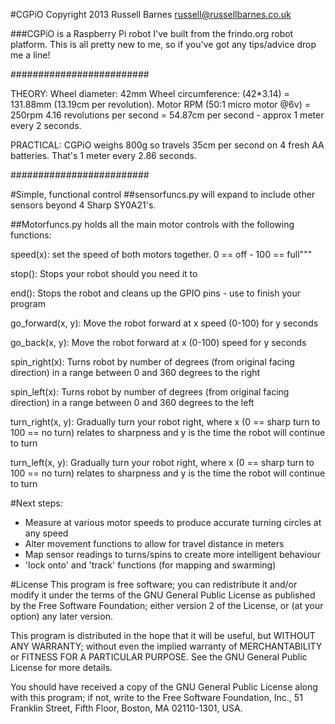 #CGPiO
Copyright 2013 Russell Barnes <russell@russellbarnes.co.uk>

###CGPiO is a Raspberry Pi robot I've built from the frindo.org robot platform.
This is all pretty new to me, so if you've got any tips/advice drop me a line!

#########################

THEORY:
Wheel diameter: 42mm
Wheel circumference: (42*3.14) = 131.88mm (13.19cm per revolution).
Motor RPM (50:1 micro motor @6v) = 250rpm
4.16 revolutions per second = 54.87cm per second - approx 1 meter every 2 seconds. 

PRACTICAL:
CGPiO weighs 800g so travels 35cm per second on 4 fresh AA batteries.
That's 1 meter every 2.86 seconds.

#########################

#Simple, functional control
##sensorfuncs.py will expand to include other sensors beyond 4 Sharp SY0A21's.

##Motorfuncs.py holds all the main motor controls with the following functions:

speed(x):
set the speed of both motors together.
0 == off - 100 == full"""

stop():
Stops your robot should you need it to

end():
Stops the robot and cleans up the GPIO pins - use to finish your program

go_forward(x, y): 
Move the robot forward at x speed (0-100) for y seconds

go_back(x, y): 
Move the robot forward at x (0-100) speed for y seconds

spin_right(x):
Turns robot by number of degrees (from original facing direction)
in a range between 0 and 360 degrees to the right

spin_left(x):
Turns robot by number of degrees (from original facing direction)
in a range between 0 and 360 degrees to the left

turn_right(x, y): 
Gradually turn your robot right, where x (0 == sharp turn to 100 == no turn) 
relates to sharpness and y is the time the robot will continue to turn

turn_left(x, y):
Gradually turn your robot right, where x (0 == sharp turn to 100 == no turn) 
relates to sharpness and y is the time the robot will continue to turn

#Next steps:
* Measure at various motor speeds to produce accurate turning circles at any speed
* Alter movement functions to allow for travel distance in meters
* Map sensor readings to turns/spins to create more intelligent behaviour
* 'lock onto' and 'track' functions (for mapping and swarming)

#License
This program is free software; you can redistribute it and/or modify
it under the terms of the GNU General Public License as published by
the Free Software Foundation; either version 2 of the License, or
(at your option) any later version.

This program is distributed in the hope that it will be useful,
but WITHOUT ANY WARRANTY; without even the implied warranty of
MERCHANTABILITY or FITNESS FOR A PARTICULAR PURPOSE.  See the
GNU General Public License for more details.

You should have received a copy of the GNU General Public License
along with this program; if not, write to the Free Software
Foundation, Inc., 51 Franklin Street, Fifth Floor, Boston,
MA 02110-1301, USA.
